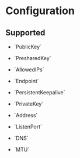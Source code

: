 #  Configuration

## Supported

- ´PublicKey´
- ´PresharedKey´
- ´AllowedIPs´
- ´Endpoint´
- ´PersistentKeepalive´

- ´PrivateKey´
- ´Address´
- ´ListenPort´
- ´DNS´
- ´MTU´

